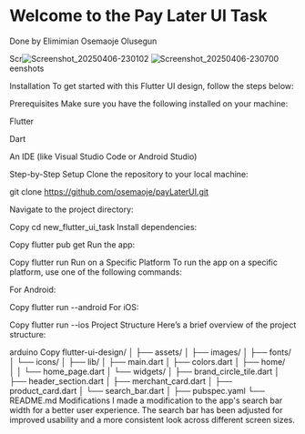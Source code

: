 # Welcome to the Pay Later UI Task
Done by Elimimian Osemaoje Olusegun

Scr![Screenshot_20250406-230102](https://github.com/user-attachments/assets/edc6b8c3-d9cd-46c6-aae9-73337bd13fd2)
![Screenshot_20250406-230700](https://github.com/user-attachments/assets/5498b541-37c4-4f13-804e-ee881244c664)
eenshots


Installation
To get started with this Flutter UI design, follow the steps below:

Prerequisites
Make sure you have the following installed on your machine:

Flutter

Dart

An IDE (like Visual Studio Code or Android Studio)

Step-by-Step Setup
Clone the repository to your local machine:

git clone https://github.com/osemaoje/payLaterUI.git


Navigate to the project directory:


Copy
cd new_flutter_ui_task
Install dependencies:


Copy
flutter pub get
Run the app:


Copy
flutter run
Run on a Specific Platform
To run the app on a specific platform, use one of the following commands:

For Android:


Copy
flutter run --android
For iOS:


Copy
flutter run --ios
Project Structure
Here’s a brief overview of the project structure:

arduino
Copy
flutter-ui-design/
│
├── assets/
│   ├── images/
│   ├── fonts/
│   └── icons/
│
├── lib/
│   ├── main.dart
│   ├── colors.dart
│   ├── home/      
│   │   └── home_page.dart
│   └── widgets/
│       ├── brand_circle_tile.dart
│       ├── header_section.dart
│       ├── merchant_card.dart
│       ├── product_card.dart
│       └── search_bar.dart
│
├── pubspec.yaml
└── README.md
Modifications
I made a modification to the app's search bar width for a better user experience. The search bar has been adjusted for improved usability and a more consistent look across different screen sizes.
